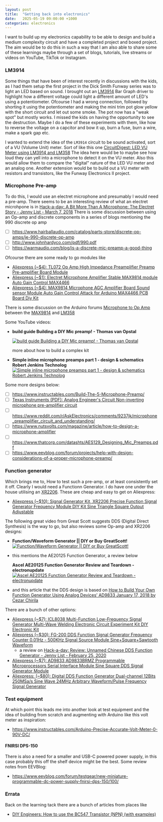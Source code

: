 ```yaml
---
layout: post
title:  "Getting back into electronics"
date:   2025-05-19 09:00:00 +1000
categories: electronics
---
```


I want to build up my electronics capability to be able to design and build a
medium complexity circuit and have a completed project and boxed project. The
aim would be to do this in such a way that I am also able to share some of
these learnings maybe through a set of blogs, tutorials, live streams or videos
on YouTube, TikTok or Instagram.

### LM3914

Some things that have been of interest recently in discussions with the kids,
as I had them setup the first project in the Dick Smith Funway series was to
light an LED based on sound. I brought out an [LM3914](
https://www.ti.com/product/LM3914) Bar Graph driver to highlight how a
different voltage could light a different amount of LED's using a
potentiometer. Ofcourse I had a wrong connection, followed by shorting it using
the potentiometer and making the mini trim pot glow yellow with the short
circuit and let out some smoke. The pot now has a "weak spot" but mostly works.
I missed the kids on having the opportunity to see the destruction. Maybe I do
a few of these experiments with them, like how to reverse the voltage on a
capcitor and bow it up, burn a fuse, burn a wire, make a spark gap etc.

I wanted to extend the idea of the `LM3914` circuit to be sound activated, sort
of a VU (Volume Unit) meter. Sort of like this one [CircuitDigest: LED VU Meter
using LM3914 and LM358](
https://circuitdigest.com/electronic-circuits/vu-meter-using-lm3914)
The idea here would be to maybe see how loud they can yell into a microphone to
detect it on the VU meter. Also this would allow them to compare the "digital"
nature of the LED VU meter and an analog one. Another extension would be to
build out a VU meter with resistors and transistors, like the Funway
Electronics II project.

### Microphone Pre-amp

To do this, I would use an electret microphone and presumably I would need a
pre-amp. There seems to be an interesting review of what an electret microhpone
is in [Hack-a-day: A Bit More Than A Microphone: The Electret Story - Jenny
List - March 7, 2018](
https://hackaday.com/2018/03/07/a-bit-more-than-a-microphone-the-electret-story/)
There is some discussion between using an Op-amp and discrete components in a
series of blogs mentioning the 990 discrete op amp
- [ ] https://www.hairballaudio.com/catalog/parts-store/discrete-op-amps/je-990-discrete-op-amp
- [ ] http://www.johnhardyco.com/pdf/990.pdf
- [ ] https://warmaudio.com/blog/is-a-discrete-mic-preamp-a-good-thing

Ofcourse there are some ready to go modules like
- [Aliexpress (~$4): TL072 Op Amp High Impedance Preamplifier Preamp
  Pre-amplifier Board Module](
  https://www.aliexpress.com/item/1005006084978737.html)
- [Aliexpress (~$1): Electret Microphone Amplifier Stable MAX9814 module Auto
  Gain Control MAX4466](
  https://www.aliexpress.com/item/1005002826729816.html)
- [Aliexpress (~$4): MAX9814 Microphone AGC Amplifier Board Sound sensor Module
  Auto Gain Control Attack for Arduino MAX4466 PCB Board Diy Kit](
  https://www.aliexpress.com/item/1005006468621971.html)

There is some discussion on the Arduino forums [Microphone to Op
Amp](https://forum.arduino.cc/t/microphone-to-op-amp/886878) between the
[MAX9814](
https://www.analog.com/media/en/technical-documentation/data-sheets/max9814.pdf)
and [LM358](https://www.ti.com/lit/ds/symlink/lm358.pdf)

Some YouTube videos:

- **build guide Building a DIY Mic preamp! - Thomas van Opstal**

  [![
   build guide Building a DIY Mic preamp! - Thomas van Opstal
  ](
    http://img.youtube.com/vi/kMFH5MH3zn0/0.jpg
  )](https://youtu.be/kMFH5MH3zn0)

  more about how to build a complex kit

- **Simple inline microphone preamps part 1 - design & schematics Robert
  Jenkins Technolog**
  [![
   Simple inline microphone preamps part 1 - design & schematics Robert Jenkins
   Technolog 
  ](
    http://img.youtube.com/vi/nKuYq5OVaIE/0.jpg
  )](https://youtu.be/nKuYq5OVaIE)

Some more designs below:

- [ ] https://www.instructables.com/Build-The-5-Microphone-Preamp/
- [ ] [Texas Instruments (PDF): Analog Engineer's Circuit Non-inverting
  microphone pre-amplifier circuit](
  https://www.ti.com/lit/an/sboa290a/sboa290a.pdf)
- [ ] https://www.reddit.com/r/AskElectronics/comments/9237jk/microphone_preamplifier_circuit_and_understanding/
- [ ] https://www.nutsvolts.com/magazine/article/how-to-design-a-microphone-amplifier
- [ ] https://www.thatcorp.com/datashts/AES129_Designing_Mic_Preamps.pdf
- [ ] https://www.eevblog.com/forum/projects/help-with-design-considerations-of-a-proper-microphone-preamp/

### Function generator

Which brings me to, How to test such a pre-amp, or at least consistently set it
off. Clearly I would need a Functionn Generator. I do have one under the house
utilising an [XR2206](https://cdn.sparkfun.com/assets/8/a/b/3/9/XR2206.pdf).
These are cheap and easy to get on Aliexpress:

- [Aliexpress (~$10): Signal Generator Kit, XR2206 Precise Function Signal
  Generator Frequency Module DIY Kit Sine Triangle Square Output Adjustable](
  https://www.aliexpress.com/item/1005009013635032.html)

The following great video from Great Scott suggests DDS (Digital Direct
Synthesis) is the way to go, but also reviews some Op-amp and XR2206 designs:

- **Function/Waveform Generator || DIY or Buy GreatScott!**
  [![
    Function/Waveform Generator || DIY or Buy GreatScott!
  ](
    http://img.youtube.com/vi/Y1KE8eAC9Bk/0.jpg
  )](https://youtu.be/Y1KE8eAC9Bk)

- this mentions the AE20125 Function Generator, a review below

  **Ascel AE20125 Function Generator Review and Teardown - electronupdate**
  [![
    Ascel AE20125 Function Generator Review and Teardown - electronupdate
  ](
    http://img.youtube.com/vi/Ghypzo6YK6c/0.jpg
  )](https://youtu.be/Ghypzo6YK6c)

- and this article that the DDS design is based on [How to Build Your Own
  Function Generator Using Analog Devices’ AD9833 January 17, 2018 by Cezar
  Chirila](
  https://www.allaboutcircuits.com/projects/how-to-DIY-waveform-generator-analog-devices-ad9833-ATmega328p/)

There are a bunch of other options:

- [Aliexpress (~$7): ICL8038 Multi-Function Low-Frequency Signal Generator
  Multi-Wave Welding Electronic Circuit Experiment Kit DIY Electronic Kit](
  https://www.aliexpress.com/item/1005006153569826.html)
- [Aliexpress (~$30): FG-200 DDS Function Signal Generator Frequency Counter
  0.01Hz - 500KHz Signal Source Module Sine+Square+Sawtooth Waveform](
  https://www.aliexpress.com/item/1005006969180708.html)
  - a review on [Hack-a-day: Review: Unnamed Chinese DDS Function Generator -
    Jenny List - February 25, 2020](
    https://hackaday.com/2020/02/25/review-unnamed-chinese-dds-function-generator/)
- [Aliexpress (~$7): AD9833 AD9833BRMZ Programmable Microprocessors Serial
  Interface Module Sine Square DDS Signal Generator Module](
  https://www.aliexpress.com/item/1005006781769236.html)
- [Aliexpress: (~$80): Digital DDS Function Generator Dual-channel 12Bits
  250MSa/s Sine Wave 24MHz Arbitrary Waveform/Pulse Frequency Signal
  Generator](
  https://www.aliexpress.com/item/1005006994683337.html)

### Test equipment

At which point this leads me into another look at test equipment and the idea
of building from scratch and augmenting with Arduino like this volt meter as
inspiration:

- https://www.instructables.com/Arduino-Precise-Accurate-Volt-Meter-0-90V-DC/

#### FNIRSI DPS-150

There is also a need for a smaller and USB-C powered power supply, in this case
probably this off the shelf device might be the best. Some review notes from
EEVBlog:
- https://www.eevblog.com/forum/testgear/new-miniature-programmable-dc-power-supply-fnirsi-dps-150/100/

### Errata

Back on the learning tack there are a bunch of articles from places like

- [DIY Engineers: How to use the BC547 Transistor (NPN) (with examples)](
  https://www.diyengineers.com/2022/05/05/how-to-use-the-bc547-transistor-npn-with-examples/)
